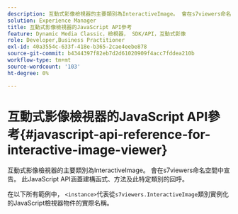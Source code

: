 ```yaml
---
description: 互動式影像檢視器的主要類別為InteractiveImage。 會在s7viewers命名空間中宣告。 此JavaScript API涵蓋建構函式、方法及此特定類別的回呼。
solution: Experience Manager
title: 互動式影像檢視器的JavaScript API參考
feature: Dynamic Media Classic，檢視器， SDK/API，互動式影像
role: Developer,Business Practitioner
exl-id: 40a3554c-633f-418e-b365-2cae4eebe878
source-git-commit: b4344397f82eb7d2d61020909f4acc7fddea210b
workflow-type: tm+mt
source-wordcount: '103'
ht-degree: 0%

---
```


# 互動式影像檢視器的JavaScript API參考{#javascript-api-reference-for-interactive-image-viewer}

互動式影像檢視器的主要類別為InteractiveImage。 會在s7viewers命名空間中宣告。 此JavaScript API涵蓋建構函式、方法及此特定類別的回呼。

在以下所有範例中， `<instance>`代表從`s7viewers.InteractiveImage`類別實例化的JavaScript檢視器物件的實際名稱。
